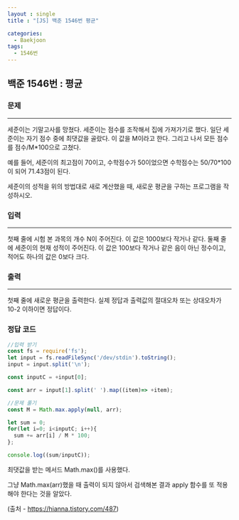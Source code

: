 ```yaml
---
layout : single
title : "[JS] 백준 1546번 평균"

categories:
  - Baekjoon
tags:
  - 1546번
---
```


## 백준 1546번 : 평균
### 문제
---
세준이는 기말고사를 망쳤다. 세준이는 점수를 조작해서 집에 가져가기로 했다. 일단 세준이는 자기 점수 중에 최댓값을 골랐다. 이 값을 M이라고 한다. 그리고 나서 모든 점수를 점수/M*100으로 고쳤다.

예를 들어, 세준이의 최고점이 70이고, 수학점수가 50이었으면 수학점수는 50/70*100이 되어 71.43점이 된다.

세준이의 성적을 위의 방법대로 새로 계산했을 때, 새로운 평균을 구하는 프로그램을 작성하시오.
### 입력
---
첫째 줄에 시험 본 과목의 개수 N이 주어진다. 이 값은 1000보다 작거나 같다. 둘째 줄에 세준이의 현재 성적이 주어진다. 이 값은 100보다 작거나 같은 음이 아닌 정수이고, 적어도 하나의 값은 0보다 크다.
### 출력
---
첫째 줄에 새로운 평균을 출력한다. 실제 정답과 출력값의 절대오차 또는 상대오차가 10-2 이하이면 정답이다.

### 정답 코드
```javascript
//입력 받기
const fs = require('fs');
let input = fs.readFileSync('/dev/stdin').toString();
input = input.split('\n');

const inputC = +input[0];

const arr = input[1].split(' ').map((item)=> +item);

//문제 풀기
const M = Math.max.apply(null, arr);

let sum = 0;
for(let i=0; i<inputC; i++){
  sum += arr[i] / M * 100;
};

console.log((sum/inputC));
```
최댓값을 받는 메서드 Math.max()를 사용했다.

그냥 Math.max(arr)했을 때 출력이 되지 않아서 검색해본 결과 apply 함수를 또 적용해야 한다는 것을 알았다.

(출처 - https://hianna.tistory.com/487)


